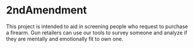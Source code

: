 # 2ndAmendment

This project is intended to aid in screening people who request to purchase a firearm. Gun retailers can use our tools to survey someone and analyze if they are mentally and emotionally fit to own one.
